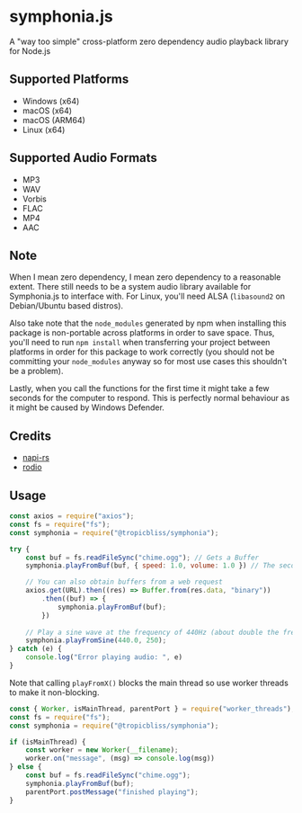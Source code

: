 # symphonia.js

A "way too simple" cross-platform zero dependency audio playback library for Node.js

## Supported Platforms

- Windows (x64)
- macOS (x64)
- macOS (ARM64)
- Linux (x64)

## Supported Audio Formats

- MP3
- WAV
- Vorbis
- FLAC
- MP4
- AAC

## Note

When I mean zero dependency, I mean zero dependency to a reasonable extent. There still needs to be a system audio library available for Symphonia.js to interface with. For Linux, you'll need ALSA (`libasound2` on Debian/Ubuntu based distros).

Also take note that the `node_modules` generated by npm when installing this package is non-portable across platforms in order to save space. Thus, you'll need to run `npm install` when transferring your project between platforms in order for this package to work correctly (you should not be committing your `node_modules` anyway so for most use cases this shouldn't be a problem).

Lastly, when you call the functions for the first time it might take a few seconds for the computer to respond. This is perfectly normal behaviour as it might be caused by Windows Defender.

## Credits

- [napi-rs](https://github.com/napi-rs/napi-rs)
- [rodio](https://github.com/RustAudio/rodio)

## Usage

```js
const axios = require("axios");
const fs = require("fs");
const symphonia = require("@tropicbliss/symphonia");

try {
    const buf = fs.readFileSync("chime.ogg"); // Gets a Buffer
    symphonia.playFromBuf(buf, { speed: 1.0, volume: 1.0 }) // The second option object is optional. The speed and volume is both set to 1.0 by default.

    // You can also obtain buffers from a web request
    axios.get(URL).then((res) => Buffer.from(res.data, "binary"))
        .then((buf) => {
            symphonia.playFromBuf(buf);
        })
    
    // Play a sine wave at the frequency of 440Hz (about double the frequency of human hearing) for 250ms
    symphonia.playFromSine(440.0, 250);
} catch (e) {
    console.log("Error playing audio: ", e)
}
```

Note that calling `playFromX()` blocks the main thread so use worker threads to make it non-blocking.

```js
const { Worker, isMainThread, parentPort } = require("worker_threads");
const fs = require("fs");
const symphonia = require("@tropicbliss/symphonia");

if (isMainThread) {
    const worker = new Worker(__filename);
    worker.on("message", (msg) => console.log(msg))
} else {
    const buf = fs.readFileSync("chime.ogg");
    symphonia.playFromBuf(buf);
    parentPort.postMessage("finished playing");
}
```
